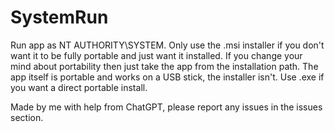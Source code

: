 # SystemRun
Run app as NT AUTHORITY\SYSTEM.
Only use the .msi installer if you don't want it to be fully portable and just want it installed.
If you change your mind about portability then just take the app from the installation path. The app itself is portable and works on a USB stick, the installer isn't.
Use .exe if you want a direct portable install.

Made by me with help from ChatGPT, please report any issues in the issues section.
